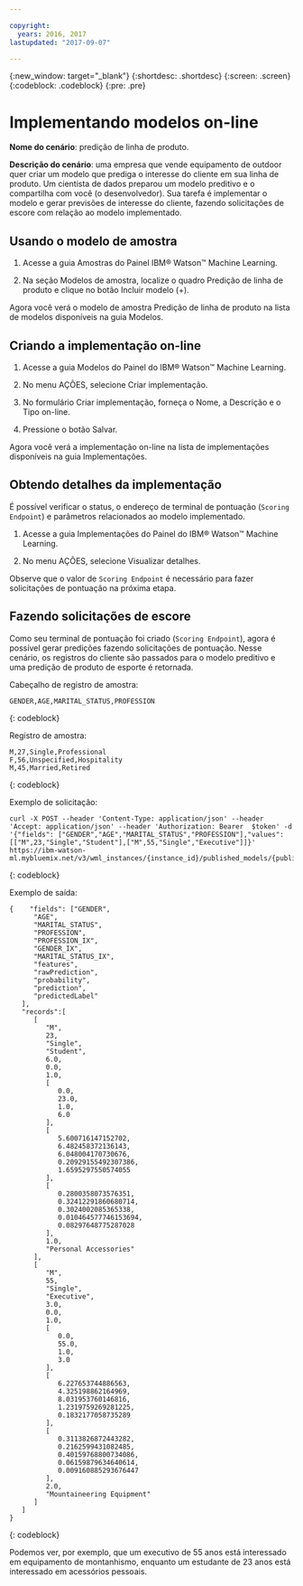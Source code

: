 ```yaml
---

copyright:
  years: 2016, 2017
lastupdated: "2017-09-07"

---
```


{:new_window: target="_blank"}
{:shortdesc: .shortdesc}
{:screen: .screen}
{:codeblock: .codeblock}
{:pre: .pre}

# Implementando modelos on-line


**Nome do cenário**: predição de linha de produto.

**Descrição do cenário**: uma empresa que vende equipamento de outdoor
quer criar um modelo que prediga o interesse do cliente em sua
linha de produto. Um
cientista de dados preparou um modelo preditivo e o compartilha com você (o
desenvolvedor). Sua tarefa é implementar o modelo e gerar previsões de interesse do
cliente, fazendo solicitações de escore com relação ao modelo implementado.

## Usando o modelo de amostra

1. Acesse a guia Amostras do Painel IBM® Watson™ Machine
Learning.

2. Na seção Modelos de amostra, localize o quadro Predição de linha de produto
e clique no botão Incluir modelo (+).

Agora você verá o modelo de amostra Predição de linha de produto na
lista de modelos disponíveis na guia Modelos.


## Criando a implementação on-line

1. Acesse a guia Modelos do Painel do IBM® Watson™ Machine Learning.

2. No menu AÇÕES, selecione Criar implementação.

3. No formulário Criar implementação, forneça o Nome, a Descrição e o Tipo on-line.

4. Pressione o botão Salvar.

Agora você verá a implementação on-line na lista de implementações disponíveis na guia Implementações.


## Obtendo detalhes da implementação

É possível verificar o status, o endereço de terminal de pontuação (`Scoring Endpoint`)
e parâmetros relacionados ao modelo implementado.

1. Acesse a guia Implementações do Painel do IBM® Watson™ Machine Learning.

2. No menu AÇÕES, selecione Visualizar detalhes.

Observe que o valor de `Scoring Endpoint` é necessário para fazer solicitações
de pontuação na próxima etapa.


## Fazendo solicitações de escore

Como seu terminal de pontuação foi criado (`Scoring Endpoint`), agora é possível
gerar predições fazendo solicitações de pontuação. Nesse cenário, os registros do cliente são passados
para o modelo preditivo e uma predição de produto de esporte é retornada.

Cabeçalho de registro de amostra:

```
GENDER,AGE,MARITAL_STATUS,PROFESSION
```
{: codeblock}

Registro de amostra:

```
M,27,Single,Professional
F,56,Unspecified,Hospitality
M,45,Married,Retired
```
{: codeblock}

Exemplo de solicitação:

```
curl -X POST --header 'Content-Type: application/json' --header 'Accept: application/json' --header 'Authorization: Bearer  $token' -d '{"fields": ["GENDER","AGE","MARITAL_STATUS","PROFESSION"],"values": [["M",23,"Single","Student"],["M",55,"Single","Executive"]]}' https://ibm-watson-ml.mybluemix.net/v3/wml_instances/{instance_id}/published_models/{published_model_id}/deployments/{deployment_id}/online
```
{: codeblock}

Exemplo de saída:

```
{    "fields": ["GENDER",
      "AGE",
      "MARITAL_STATUS",
      "PROFESSION",
      "PROFESSION_IX",
      "GENDER_IX",
      "MARITAL_STATUS_IX",
      "features",
      "rawPrediction",
      "probability",
      "prediction",
      "predictedLabel"
   ],
   "records":[
      [
         "M",
         23,
         "Single",
         "Student",
         6.0,
         0.0,
         1.0,
         [
            0.0,
            23.0,
            1.0,
            6.0
         ],
         [
            5.600716147152702,
            6.482458372136143,
            6.048004170730676,
            0.20929155492307386,
            1.6595297550574055
         ],
         [
            0.2800358073576351,
            0.32412291860680714,
            0.3024002085365338,
            0.010464577746153694,
            0.08297648775287028
         ],
         1.0,
         "Personal Accessories"
      ],
      [
         "M",
         55,
         "Single",
         "Executive",
         3.0,
         0.0,
         1.0,
         [
            0.0,
            55.0,
            1.0,
            3.0
         ],
         [
            6.227653744886563,
            4.325198862164969,
            8.031953760146816,
            1.2319759269281225,
            0.1832177058735289
         ],
         [
            0.3113826872443282,
            0.2162599431082485,
            0.40159768800734086,
            0.06159879634640614,
            0.009160885293676447
         ],
         2.0,
         "Mountaineering Equipment"
      ]
   ]
}
```
{: codeblock}

Podemos ver, por exemplo, que um executivo de 55 anos está
interessado em equipamento de montanhismo, enquanto um estudante de
23 anos está interessado em acessórios pessoais.
